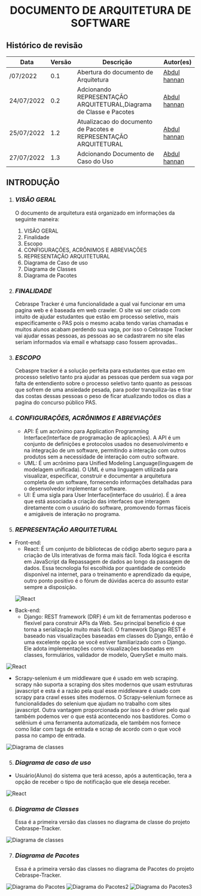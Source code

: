 <!-- <p align="center">
  <img 
    src="https://github.com/fga-eps-mds/GFour-Invext/blob/main/docs/assets/msg1187136684-18592.jpg"
    alt: 'Logo Invext'
    width="1000"
    height="150"
  />
</p> -->

<h1 align="center"><b>DOCUMENTO DE ARQUITETURA DE SOFTWARE</b></h1>

## Histórico de revisão

| Data       | Versão | Descrição                      | Autor(es)                                                  |
| ---------- | ------ | ------------------------------ | ---------------------------------------------------------- |
| /07/2022 | 0.1    | Abertura do documento de Arquitetura | [Abdul hannan](https://github.com/hannanhunny01)             |
| 24/07/2022 | 0.2    | Adcionando REPRESENTAÇÃO ARQUITETURAL,Diagrama de Classe e Pacotes | [Abdul hannan](https://github.com/hannanhunny01)           |
|25/07/2022 |1.2| Atualizacao do documento de Pacotes e REPRESENTAÇÃO ARQUITETURAL | [Abdul hannan](https://github.com/hannanhunny01)           |
|27/07/2022 |1.3| Adcionando Documento de Caso do Uso | [Abdul hannan](https://github.com/hannanhunny01)           |

 




## **INTRODUÇÃO**



1. ### _**VISÃO GERAL**_

   O documento de arquitetura está organizado em informações da seguinte maneira:
   1. VISÃO GERAL
   2. Finalidade
   3. Escopo
   4. CONFIGURAÇÕES, ACRÔNIMOS E ABREVIAÇÕES
   5. REPRESENTAÇÃO ARQUITETURAL
   6. Diagrama de Caso de uso
   7. Diagrama de Classes
   8. Diagrama de Pacotes
    



2. ### _**FINALIDADE**_

   Cebraspe Tracker é uma funcionalidade a qual vai funcionar em uma pagina web e é baseada em web crawler. O site vai ser criado com intuito de ajudar estudantes que estão em processo seletivo, mais especificamente o PAS pois o mesmo acaba tendo varias chamadas e muitos alunos acabam perdendo sua vaga, por isso o Cebraspe Tracker vai ajudar essas pessoas, as pessoas ao se cadastrarem no site elas seriam informados via email e whatsapp caso fossem aprovadas..

3. ### _**ESCOPO**_

   Cebaspre tracker é a solução perfeita para estudantes que estao em processo seletivo tanto pra ajudar as pessoas que perdem sua vaga por falta de entendiento sobre o processo seletivo tanto quanto as pessoas que sofrem de uma ansiedade pesada, para poder tranquiliza-las e tirar das costas dessas pessoas o peso de ficar atualizando todos os dias a pagina do concurso público PAS.


4. ### _**CONFIGURAÇÕES, ACRÔNIMOS E ABREVIAÇÕES**_

   - API: É um acrônimo para Application Programming Interface(Interface de programação de aplicações). A API é um conjunto de definições e protocolos usados no desenvolvimento e na integração de um software, permitindo a interação com outros produtos sem a necessidade de interação com outro software.
   - UML: É um acrônimo para Unified Modeling Language(linguagem de modelagem unificada). O UML é uma linguagem utilizada para visualizar, especificar, construir e documentar a arquitetura completa de um software, fornecendo informações detalhadas para o desenvolvedor implementar o software.
   - UI: É uma sigla para User Interface(interface do usuário). É a área que está associada a criação das interfaces que interagem diretamente com o usuário do software, promovendo formas fáceis e amigáveis de interação no programa.

5.  ### _**REPRESENTAÇÃO ARQUITETURAL**_

- Front-end:
   - React: É um conjunto de bibliotecas de código aberto seguro para a criação de UIs interativas de forma mais fácil. Toda lógica é escrita em JavaScript da Repassagem de dados ao longo da passagem de dados. Essa tecnologia foi escolhida por quantidade de conteúdo disponível na internet, para o treinamento e aprendizado da equipe, outro ponto positivo é o fórum de dúvidas acerca do assunto estar sempre a disposição.
     <p align="center">
  ![React](https://github.com/fga-eps-mds/Cebraspe-Tracker/blob/main/Docs/Assets/react.png)</p>
- Back-end:
  - Django: REST framework (DRF) é um kit de ferramentas poderoso e flexível para construir APIs da Web. Seu principal benefício é que torna a serialização muito mais fácil.
O framework Django REST é baseado nas visualizações baseadas em classes do Django, então é uma excelente opção se você estiver familiarizado com o Django. Ele adota implementações como visualizações baseadas em classes, formulários, validador de modelo, QuerySet e muito mais.
    <p align="center">
 ![React](https://github.com/fga-eps-mds/Cebraspe-Tracker/blob/main/Docs/Assets/rest.png) </p>

- Scrapy-selenium é um middleware que é usado em web scraping. scrapy não suporta a scraping dos sites modernos que usam estruturas javascript e esta é a razão pela qual esse middleware é usado com scrapy para crawl esses sites modernos. O Scrapy-selenium fornece as funcionalidades do selenium que ajudam no trabalho com sites javascript. Outra vantagem proporcionada por isso é o driver pelo qual também podemos ver o que está acontecendo nos bastidores. Como o selênium é uma ferramenta automatizada, ele também nos fornece como lidar com tags de entrada e scrap de acordo com o que você passa no campo de entrada.
    <p align="center">
 ![Diagrama de classes](https://github.com/fga-eps-mds/Cebraspe-Tracker/blob/main/Docs/Assets/scrapy.png)</p>
 
 5.  ### _**Diagrama de caso de uso**_
 - Usuário(Aluno) do sistema que terá acesso, após a autenticação, tera a opção de receber o tipo de notificação que ele deseja receber.
   <p align="center">
  ![React](https://github.com/fga-eps-mds/Cebraspe-Tracker/blob/main/Docs/Assets/documento-de-casoUso.png)</p>




6. ### _**Diagrama de Classes**_
    Essa é a primeira versão das classes no diagrama de classe do projeto Cebraspe-Tracker.
    <p align="center">
  ![Diagrama de classes](https://github.com/fga-eps-mds/Cebraspe-Tracker/blob/main/Docs/Assets/DiagramaDeClasses.png)
  
</p>

7. ### _**Diagrama de Pacotes**_
    Essa é a primeira versão das classes no diagrama de Pacotes do projeto Cebraspe-Tracker.
      <p align="center">
  ![Diagrama do Pacotes](https://github.com/fga-eps-mds/Cebraspe-Tracker/blob/main/Docs/Assets/DiagramaDePacotes%20.png)
  ![Diagrama do Pacotes2](https://github.com/fga-eps-mds/Cebraspe-Tracker/blob/main/Docs/Assets/DiagramaDePacotes2.png)
  ![Diagrama do Pacotes3](https://github.com/fga-eps-mds/Cebraspe-Tracker/blob/main/Docs/Assets/Diagrama_depacote_3.png)
  
</p>
    




   



